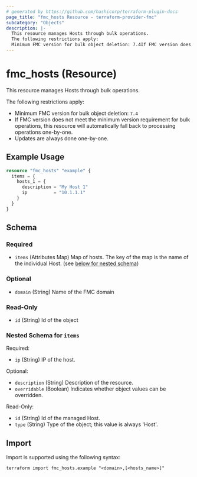 ```yaml
---
# generated by https://github.com/hashicorp/terraform-plugin-docs
page_title: "fmc_hosts Resource - terraform-provider-fmc"
subcategory: "Objects"
description: |-
  This resource manages Hosts through bulk operations.
  The following restrictions apply:
  Minimum FMC version for bulk object deletion: 7.4If FMC version does not meet the minimum version requirement for bulk operations, this resource will automatically fall back to processing operations one-by-one.Updates are always done one-by-one.
---
```


# fmc_hosts (Resource)

This resource manages Hosts through bulk operations.

The following restrictions apply:
  - Minimum FMC version for bulk object deletion: `7.4`
  - If FMC version does not meet the minimum version requirement for bulk operations, this resource will automatically fall back to processing operations one-by-one.
  - Updates are always done one-by-one.

## Example Usage

```terraform
resource "fmc_hosts" "example" {
  items = {
    hosts_1 = {
      description = "My Host 1"
      ip          = "10.1.1.1"
    }
  }
}
```

<!-- schema generated by tfplugindocs -->
## Schema

### Required

- `items` (Attributes Map) Map of hosts. The key of the map is the name of the individual Host. (see [below for nested schema](#nestedatt--items))

### Optional

- `domain` (String) Name of the FMC domain

### Read-Only

- `id` (String) Id of the object

<a id="nestedatt--items"></a>
### Nested Schema for `items`

Required:

- `ip` (String) IP of the host.

Optional:

- `description` (String) Description of the resource.
- `overridable` (Boolean) Indicates whether object values can be overridden.

Read-Only:

- `id` (String) Id of the managed Host.
- `type` (String) Type of the object; this value is always 'Host'.

## Import

Import is supported using the following syntax:

```shell
terraform import fmc_hosts.example "<domain>,[<hosts_name>]"
```
